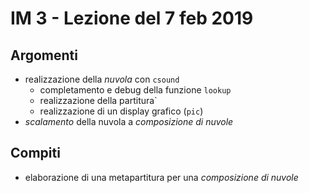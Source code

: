 # IM 3 - Lezione del 7 feb 2019

## Argomenti

* realizzazione della *nuvola* con `csound`
  * completamento e debug della funzione `lookup`
  * realizzazione della partitura`
  * realizzazione di un display grafico (`pic`)
* *scalamento* della nuvola a *composizione di nuvole*

## Compiti

* elaborazione di una metapartitura per una *composizione di nuvole*
